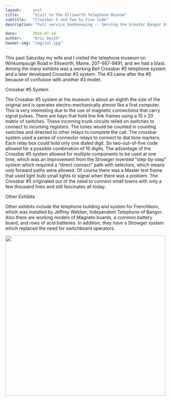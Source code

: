 ```yaml
---
layout:     post
title:      "Visit to the Ellsworth Telephone Museum"
subtitle:   "Crossbar 5 and Two by Five Code"
description: "Full service bookkeeping -- Serving the Greater Bangor Area"

date:       2015-07-18
author:     "Eric Smith"
header-img: "img/Jul.jpg"
---
```



This past Saturday my wife and I visited the telephone museum on Winkumpaugh Road in Ellsworth, Maine. 207-667-9491, and we had a blast.  Among the many exhibits was a working Bell Crossbar #5 telephone system and a later developed Crossbar #3 system.  The #3 came after the #5 because of confusion with another #3 model. 
<p>
Crossbar #5 System
<p> 
The Crossbar #5 system at the museum is about an eighth the size of the original and is operates electro-mechanically almost like a first computer.  This is very interesting due to the use of magnetic connections that carry signal pulses.  
There are bays that hold line link frames using a 10 x 20 matrix of switches.  These incoming trunk circuits relied on switches to connect to incoming registers.  The tones would be counted in counting switches and directed to other relays to complete the call.  The crossbar system used a series of connector relays to connect to dial tone markers.  Each relay box could hold only one dialed digit.  So two-out-of-five code allowed for a possible combination of 10 digits.  
The advantage of the Crossbar #5 system allowed for multiple components to be used at one time, which was an improvement from the Strowger invented “step-by-step” system which required a “direct connect” path with selectors, which means only forward paths were allowed.
Of course there was a Master test frame that used light bulb small lights to signal when there was a problem.  The Crossbar #5 originated out of the need to connect small towns with only a few thousand lines and still fascinates all today. 
<p>
Other Exhibits
<p>
Other exhibits include the telephone building and system for Frenchboro, which was installed by Jeffrey Webber, Independent Telephone of Bangor. Also there are working models of Magneto boards, a common battery board, and rows of acid batteries.  In addition, they have a Strowger system which replaced the need for switchboard operators.
<p><p>
<img src="/eric/imgblog/1.png" width="500">

